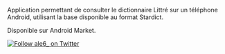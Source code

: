 Application permettant de consulter le dictionnaire Littré sur un téléphone Android, utilisant la base disponible au format Stardict.

Disponible sur Android Market.

<a href='http://www.twitter.com/ale6_'><img src='http://twitter-badges.s3.amazonaws.com/twitter-a.png' alt='Follow ale6_ on Twitter' /></a>